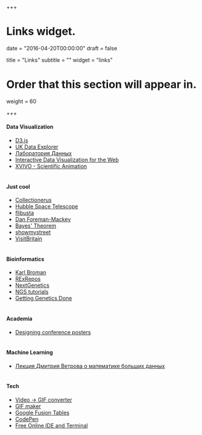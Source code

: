 +++
# Links widget.

date = "2016-04-20T00:00:00"
draft = false

title = "Links"
subtitle = ""
widget = "links"

# Order that this section will appear in.
weight = 60

+++

#### Data Visualization
   * [D3.js](http://bost.ocks.org/mike/)
   * [UK Data Explorer](http://ukdataexplorer.com/)
   * [Лаборатория Данных](http://datalaboratory.ru/)
   * [Interactive Data Visualization for the Web](http://chimera.labs.oreilly.com/books/1230000000345/index.html)
   * [XVIVO - Scientific Animation](http://www.xvivo.net/)
   <br><br>

#### Just cool  

   * [Collectionerus](http://collectionerus.ru/)
   * [Hubble Space Telescope](http://www.spacetelescope.org/images/)
   * [flibusta](http://www.flibusta.net/)
   * [Dan Foreman-Mackey](http://dan.iel.fm/)
   * [Bayes' Theorem](http://www.yudkowsky.net/rational/bayes)
   * [showmystreet](http://showmystreet.com/)
   * [VisitBritain](http://lovewall.visitbritain.com/en)
   <br><br>

#### Bioinformatics  
   
   * [Karl Broman](http://kbroman.org/)
   * [RExRepos](http://www.uni-kiel.de/psychologie/rexrepos/index.html)
   * [NextGenetics](http://blog.nextgenetics.net/)
   * [NGS tutorials](http://homer.salk.edu/homer/basicTutorial/)
   * [Getting Genetics Done](http://www.gettinggeneticsdone.com/)
   <br><br>

#### Academia  

   * [Designing conference posters](http://colinpurrington.com/tips/poster-design)
   <br><br>

#### Machine Learning  

   * [Лекция Дмитрия Ветрова о математике больших данных](http://habrahabr.ru/company/yandex/blog/261245/)
   <br><br>

#### Tech  
   * [Video -> GIF converter](http://www.gfycat.com/)
   * [GIF maker](http://gifmaker.me/)
   * [Google Fusion Tables](https://sites.google.com/site/fusiontablestalks/stories)
   * [CodePen](http://codepen.io/)
   * [Free Online IDE and Terminal](http://www.tutorialspoint.com/codingground.htm)
   <br><br>
